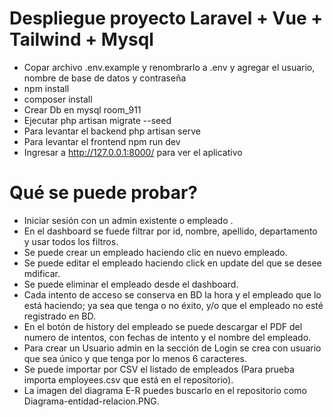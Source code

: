 # Despliegue proyecto Laravel + Vue + Tailwind + Mysql
 - Copar archivo .env.example y  renombrarlo a .env y agregar el usuario, nombre de base de datos y contraseña
 - npm install
 - composer install
 - Crear Db en mysql room_911
 - Ejecutar php artisan migrate --seed
 - Para levantar el backend php artisan serve
 - Para levantar el frontend npm run dev
 - Ingresar a http://127.0.0.1:8000/ para ver el aplicativo

# Qué se puede probar?
 - Iniciar sesión con un admin existente o empleado .
 - En el dashboard se fuede filtrar por id, nombre, apellido, departamento y  usar todos los filtros.
 - Se puede crear un empleado haciendo clic en nuevo empleado.
 - Se puede editar el empleado haciendo click en update del que se desee mdificar.
 - Se puede eliminar el empleado desde el dashboard.
 - Cada intento de acceso se conserva en BD  la hora y el empleado que lo está haciendo; ya sea que tenga o no éxito,
y/o que el empleado no esté registrado en BD.
 - En el botón de history del empleado se puede descargar el PDF del numero de intentos, con fechas de intento y el nombre del empleado.
 - Para crear un Usuario admin en la sección de Login se crea con usuario que sea único y que tenga por lo menos 6 caracteres.
 - Se puede importar por CSV el listado de empleados (Para prueba importa employees.csv que está en el repositorio).
 - La imagen del diagrama E-R puedes buscarlo en el repositorio como Diagrama-entidad-relacion.PNG.
 